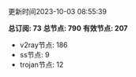 更新时间2023-10-03 08:55:39

**总订阅: 73**
**总节点: 790**
**有效节点: 207**
- v2ray节点: 186
- ss节点: 9
- trojan节点: 12
